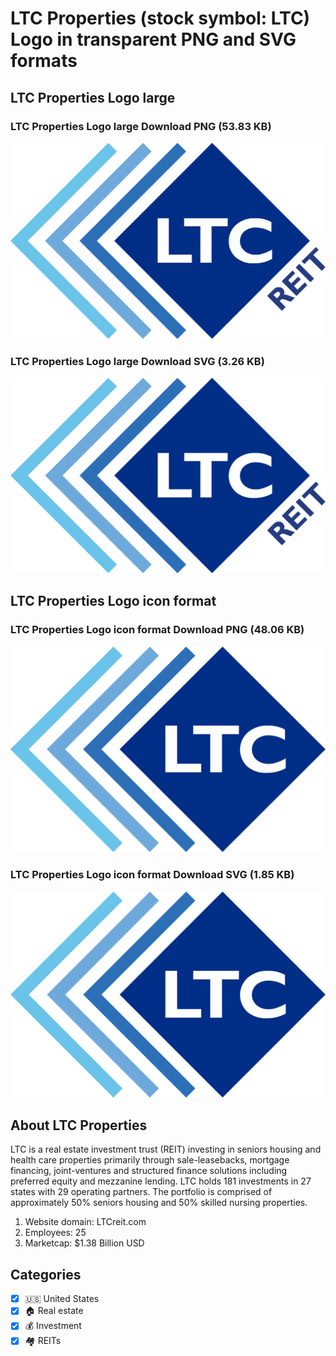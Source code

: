 # LTC Properties (stock symbol: LTC) Logo in transparent PNG and SVG formats

## LTC Properties Logo large

### LTC Properties Logo large Download PNG (53.83 KB)

![LTC Properties Logo large Download PNG (53.83 KB)](/img/orig/LTC_BIG-91f4007d.png)

### LTC Properties Logo large Download SVG (3.26 KB)

![LTC Properties Logo large Download SVG (3.26 KB)](/img/orig/LTC_BIG-1940aeab.svg)

## LTC Properties Logo icon format

### LTC Properties Logo icon format Download PNG (48.06 KB)

![LTC Properties Logo icon format Download PNG (48.06 KB)](/img/orig/LTC-00797881.png)

### LTC Properties Logo icon format Download SVG (1.85 KB)

![LTC Properties Logo icon format Download SVG (1.85 KB)](/img/orig/LTC-5cfcfc51.svg)

## About LTC Properties

LTC is a real estate investment trust (REIT) investing in seniors housing and health care properties primarily through sale-leasebacks, mortgage financing, joint-ventures and structured finance solutions including preferred equity and mezzanine lending. LTC holds 181 investments in 27 states with 29 operating partners. The portfolio is comprised of approximately 50% seniors housing and 50% skilled nursing properties.

1. Website domain: LTCreit.com
2. Employees: 25
3. Marketcap: $1.38 Billion USD


## Categories
- [x] 🇺🇸 United States
- [x] 🏠 Real estate
- [x] 💰 Investment
- [x] 🏘️ REITs
